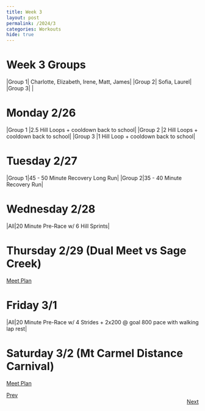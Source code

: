 ```yaml
---
title: Week 3
layout: post
permalink: /2024/3
categories: Workouts
hide: true
---
```



# Week 3 Groups

|Group 1| Charlotte, Elizabeth, Irene, Matt, James|
|Group 2| Sofia, Laurel|
|Group 3| |

# Monday 2/26 

|Group 1 |2.5 Hill Loops + cooldown back to school|
|Group 2 |2 Hill Loops + cooldown back to school|
|Group 3 |1 Hill Loop + cooldown back to school|

# Tuesday 2/27

|Group 1|45 - 50 Minute Recovery Long Run|
|Group 2|35 - 40 Minute Recovery Run|

# Wednesday 2/28

|All|20 Minute Pre-Race w/ 6 Hill Sprints|

# Thursday 2/29 (Dual Meet vs Sage Creek)

[Meet Plan]({{site.baseurl}}/2024/SC)

# Friday 3/1

|All|20 Minute Pre-Race w/ 4 Strides + 2x200 @ goal 800 pace with walking lap rest|

# Saturday 3/2 (Mt Carmel Distance Carnival)

[Meet Plan]({{site.baseurl}}/2024/MCDC)

<div style="text-align: left"> <a href="{{site.baseurl}}/2024/2">Prev</a></div> 
<div style="text-align: right"> <a href="{{site.baseurl}}/2024/4">Next</a></div>